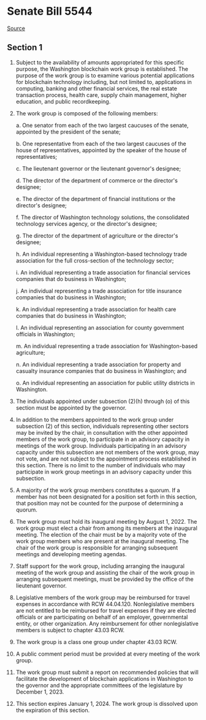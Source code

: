# Senate Bill 5544

[Source](http://lawfilesext.leg.wa.gov/biennium/2021-22/Xml/Bills/Senate%20Bills/5544.xml)
## Section 1
1. Subject to the availability of amounts appropriated for this specific purpose, the Washington blockchain work group is established. The purpose of the work group is to examine various potential applications for blockchain technology including, but not limited to, applications in computing, banking and other financial services, the real estate transaction process, health care, supply chain management, higher education, and public recordkeeping.

2. The work group is composed of the following members:

    a. One senator from each of the two largest caucuses of the senate, appointed by the president of the senate;

    b. One representative from each of the two largest caucuses of the house of representatives, appointed by the speaker of the house of representatives;

    c. The lieutenant governor or the lieutenant governor's designee;

    d. The director of the department of commerce or the director's designee;

    e. The director of the department of financial institutions or the director's designee;

    f. The director of Washington technology solutions, the consolidated technology services agency, or the director's designee;

    g. The director of the department of agriculture or the director's designee;

    h. An individual representing a Washington-based technology trade association for the full cross-section of the technology sector;

    i. An individual representing a trade association for financial services companies that do business in Washington;

    j. An individual representing a trade association for title insurance companies that do business in Washington;

    k. An individual representing a trade association for health care companies that do business in Washington;

    l. An individual representing an association for county government officials in Washington;

    m. An individual representing a trade association for Washington-based agriculture;

    n. An individual representing a trade association for property and casualty insurance companies that do business in Washington; and

    o. An individual representing an association for public utility districts in Washington.

3. The individuals appointed under subsection (2)(h) through (o) of this section must be appointed by the governor.

4. In addition to the members appointed to the work group under subsection (2) of this section, individuals representing other sectors may be invited by the chair, in consultation with the other appointed members of the work group, to participate in an advisory capacity in meetings of the work group. Individuals participating in an advisory capacity under this subsection are not members of the work group, may not vote, and are not subject to the appointment process established in this section. There is no limit to the number of individuals who may participate in work group meetings in an advisory capacity under this subsection.

5. A majority of the work group members constitutes a quorum. If a member has not been designated for a position set forth in this section, that position may not be counted for the purpose of determining a quorum.

6. The work group must hold its inaugural meeting by August 1, 2022. The work group must elect a chair from among its members at the inaugural meeting. The election of the chair must be by a majority vote of the work group members who are present at the inaugural meeting. The chair of the work group is responsible for arranging subsequent meetings and developing meeting agendas.

7. Staff support for the work group, including arranging the inaugural meeting of the work group and assisting the chair of the work group in arranging subsequent meetings, must be provided by the office of the lieutenant governor.

8. Legislative members of the work group may be reimbursed for travel expenses in accordance with RCW 44.04.120. Nonlegislative members are not entitled to be reimbursed for travel expenses if they are elected officials or are participating on behalf of an employer, governmental entity, or other organization. Any reimbursement for other nonlegislative members is subject to chapter 43.03 RCW.

9. The work group is a class one group under chapter 43.03 RCW.

10. A public comment period must be provided at every meeting of the work group.

11. The work group must submit a report on recommended policies that will facilitate the development of blockchain applications in Washington to the governor and the appropriate committees of the legislature by December 1, 2023.

12. This section expires January 1, 2024. The work group is dissolved upon the expiration of this section.

